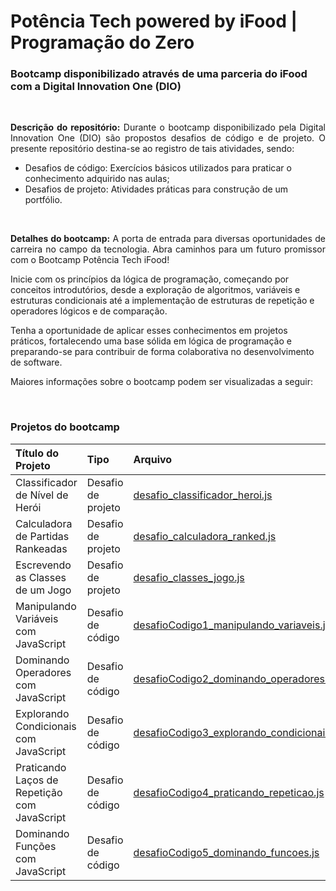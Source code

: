 # Potência Tech powered by iFood | Programação do Zero
### Bootcamp disponibilizado através de uma parceria do iFood com a Digital Innovation One (DIO)
<br>
<p align = "justify"><b>Descrição do repositório:</b> Durante o bootcamp disponibilizado pela Digital Innovation One (DIO) são propostos desafios de código e de projeto. O presente repositório destina-se ao registro de tais atividades, sendo:

- Desafios de código: Exercícios básicos utilizados para praticar o conhecimento adquirido nas aulas; 
- Desafios de projeto: Atividades práticas para construção de um portfólio.

<br>
<p align = "justify"><b>Detalhes do bootcamp:</b> A porta de entrada para diversas oportunidades de carreira no campo da tecnologia. Abra caminhos para um futuro promissor com o Bootcamp Potência Tech iFood!

Inicie com os princípios da lógica de programação, começando por conceitos introdutórios, desde a exploração de algoritmos, variáveis e estruturas condicionais até a implementação de estruturas de repetição e operadores lógicos e de comparação.

Tenha a oportunidade de aplicar esses conhecimentos em projetos práticos, fortalecendo uma base sólida em lógica de programação e preparando-se para contribuir de forma colaborativa no desenvolvimento de software.

Maiores informações sobre o bootcamp podem ser visualizadas a seguir: 

<a href = "https://www.dio.me/bootcamp/potencia-tech-ifood-programacao-do-zero">
  <img src = "">
</a>
<br><br>

### Projetos do bootcamp

| Título do Projeto | Tipo | Arquivo |
| :---------- | :--------- | :------------------------------------------ |
| Classificador de Nível de Herói | Desafio de projeto | <a href = "">desafio_classificador_heroi.js</a> |
| Calculadora de Partidas Rankeadas | Desafio de projeto | <a href = "">desafio_calculadora_ranked.js</a> |
| Escrevendo as Classes de um Jogo | Desafio de projeto | <a href = "">desafio_classes_jogo.js</a> |
| Manipulando Variáveis com JavaScript | Desafio de código | <a href = "">desafioCodigo1_manipulando_variaveis.js</a> |
| Dominando Operadores com JavaScript | Desafio de código | <a href = "">desafioCodigo2_dominando_operadores.js</a> |
| Explorando Condicionais com JavaScript | Desafio de código | <a href = "">desafioCodigo3_explorando_condicionais.js</a> |
| Praticando Laços de Repetição com JavaScript | Desafio de código | <a href = "">desafioCodigo4_praticando_repeticao.js</a> |
| Dominando Funções com JavaScript | Desafio de código | <a href = "">desafioCodigo5_dominando_funcoes.js</a> |
